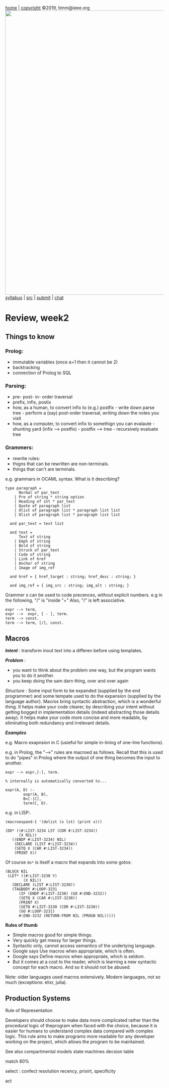 
[home](http://tiny.cc/plm19) |
[copyright](https://github.com/txt/plm19/blob/master/license.md) &copy;2019, timm&commat;ieee.org
<br>
<a href="http://tiny.cc/plm19"><img width=900 src="https://raw.githubusercontent.com/txt/plm19/master/etc/img/banner.png"></a>
<br>
[syllabus](https://github.com/txt/plm19/blob/master/doc/syllabus.md) |
[src](https://github.com/txt/plm19/tree/master/src) |
[submit](http://tiny.cc/plm19give) |
[chat](https://plm19.slack.com/)

# Review, week2

## Things to know

### Prolog:

- immutable variables (once a=1 then it cannot be 2)
- backtracking 
- connection of Prolog to SQL

### Parsing:

- pre- post- in- order traversal
- prefix, infix, postix
- how, as a human, to convert infix to (e.g.) postfix
      - write down parse tree
      - perform a  (say) post-order traversal, writing down the notes you visit
- how, as a computer, to convert infix to somethign you can evalaute
      - shunting yard (infix --> postfix)
      - postfix --> tree
      - recursively evaluate tree


### Grammers:

- rewrite rules:
- thigns that can be rewritten are non-terminals.
- things that can't are terminals.


e.g. grammars in OCAML syntax. What is it describing?

```
type paragraph =
      Normal of par_text
    | Pre of string * string option
    | Heading of int * par_text
    | Quote of paragraph list
    | Ulist of paragraph list * paragraph list list
    | Olist of paragraph list * paragraph list list
  
  and par_text = text list
  
  and text =
      Text of string
    | Emph of string
    | Bold of string
    | Struck of par_text
    | Code of string
    | Link of href
    | Anchor of string
    | Image of img_ref
  
  and href = { href_target : string; href_desc : string; }
  
  and img_ref = { img_src : string; img_alt : string; }
```

Grammer s can be used to code precences, without explicit numbers. e.g in the following, "/" is "inside "+"
  Also, "/" is left associative.

```
expr --> term,
expr -->  expr, [ - ], term.
term --> const.
term --> term, [/], const.
```



## Macros

_**Intent**_ : transform inout text into a differen before using templates.

_**Problem**_ : 

- you want to think about the problem one way, but the program wants you to do it another.
- you keep doing the sam darn thing, over and over again

_Structure_ : Some input form to  be expanded (supplied by the end programmer) and some tempate used
to do the expansion (supplied by the language author).
Macros bring syntactic abstraction, which is a wonderful thing. It helps
make your code clearer, by describing your intent without getting bogged
in implementation details (indeed abstracting those details away). It
helps make your code more concise and more readable, by eliminating
both redundancy and irrelevant details. 

_**Examples**_ 

e.g. Macro exapnsion in C (usieful for simple in-lining of one-line functions).

e.g. in Prolog, the "-->" rules are macroed as follows.
Recall that this is used to do "pipes" in Prolog where the output of one thing becomes the input to another.

```
expr --> expr,[-], term.

% internally is automatically converted to...

expr(A, D) :-
        expr(A, B),
        B=[-|C],
        term(C, D).
```


e.g. in LISP:.

```
(macroexpand-1 '(dolist (x lst) (print x)))

(DO* ((#:LIST-3234 LST (CDR #:LIST-3234)) 
      (X NIL)) 
   ((ENDP #:LIST-3234) NIL)
    (DECLARE (LIST #:LIST-3234)) 
    (SETQ X (CAR #:LIST-3234)) 
    (PRINT X)) 
```

Of course  `do*` is itself a macro that expands into some gotos:

```
(BLOCK NIL
 (LET* ((#:LIST-3230 Y) 
        (X NIL)) 
   (DECLARE (LIST #:LIST-3230))
   (TAGBODY #:LOOP-3231 
      (IF (ENDP #:LIST-3230) (GO #:END-3232))
      (SETQ X (CAR #:LIST-3230)) 
      (PRINT X) 
      (SETQ #:LIST-3230 (CDR #:LIST-3230))
      (GO #:LOOP-3231) 
      #:END-3232 (RETURN-FROM NIL (PROGN NIL))))) 
```

**Rules of thumb**

- Simple macros good for simple things.
- Very quickly get messy for larger things.
- Syntactic only, cannot access semantics of the underlying language.
- Google says Use macros when appropriate, which is often. 
- Google says Define macros when appropriate, which is seldom.
- But it comes at a cost to the
reader, which is learning a new syntactic concept for each macro. And
so it should not be abused.

Note: older languages used macros extensively. Modern languages, not so much (exceptions: elixr, julia).

##  Production Systems
 

Rule of Representation
 
 Developers should choose to make data more complicated rather than the procedural logic of theprogram when faced with the choice, because it is easier for humans to understand complex data compared with complex logic. This rule aims to make programs more readable for any developer working on the project, which allows the program to be maintained.

See also
compartmental models
state machines
decsion table

match 80%

select : confect resolution recency, prioirt, specificity

act
